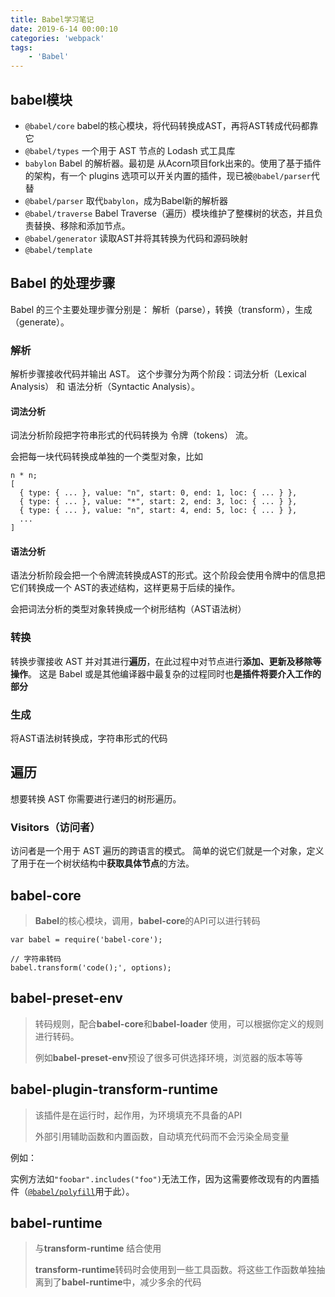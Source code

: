 ```yaml
---
title: Babel学习笔记
date: 2019-6-14 00:00:10
categories: 'webpack'
tags:
    - 'Babel'
---
```

## babel模块
- `@babel/core` babel的核心模块，将代码转换成AST，再将AST转成代码都靠它
- `@babel/types` 一个用于 AST 节点的 Lodash 式工具库
- `babylon` Babel 的解析器。最初是 从Acorn项目fork出来的。使用了基于插件的架构，有一个 plugins 选项可以开关内置的插件，现已被`@babel/parser`代替
- `@babel/parser` 取代`babylon`，成为Babel新的解析器
- `@babel/traverse` Babel Traverse（遍历）模块维护了整棵树的状态，并且负责替换、移除和添加节点。
- `@babel/generator` 读取AST并将其转换为代码和源码映射
- `@babel/template` 

## Babel 的处理步骤
Babel 的三个主要处理步骤分别是： 解析（parse），转换（transform），生成（generate）。

### 解析
解析步骤接收代码并输出 AST。 这个步骤分为两个阶段：词法分析（Lexical Analysis） 和 语法分析（Syntactic Analysis）。

#### 词法分析
词法分析阶段把字符串形式的代码转换为 令牌（tokens） 流。

会把每一块代码转换成单独的一个类型对象，比如
```
n * n;
[
  { type: { ... }, value: "n", start: 0, end: 1, loc: { ... } },
  { type: { ... }, value: "*", start: 2, end: 3, loc: { ... } },
  { type: { ... }, value: "n", start: 4, end: 5, loc: { ... } },
  ...
]
```

#### 语法分析
语法分析阶段会把一个令牌流转换成AST的形式。这个阶段会使用令牌中的信息把它们转换成一个 AST的表述结构，这样更易于后续的操作。

会把词法分析的类型对象转换成一个树形结构（AST语法树）

### 转换
转换步骤接收 AST 并对其进行**遍历**，在此过程中对节点进行**添加、更新及移除等操作**。 这是 Babel 或是其他编译器中最复杂的过程同时也**是插件将要介入工作的部分**

### 生成
将AST语法树转换成，字符串形式的代码

## 遍历
想要转换 AST 你需要进行递归的树形遍历。

### Visitors（访问者）
访问者是一个用于 AST 遍历的跨语言的模式。 简单的说它们就是一个对象，定义了用于在一个树状结构中**获取具体节点**的方法。


## babel-core

> **Babel**的核心模块，调用，**babel-core**的API可以进行转码

```
var babel = require('babel-core');

// 字符串转码
babel.transform('code();', options);
```



## babel-preset-env

> 转码规则，配合**babel-core**和**babel-loader** 使用，可以根据你定义的规则进行转码。
>
> 例如**babel-preset-env**预设了很多可供选择环境，浏览器的版本等等



## babel-plugin-transform-runtime 

> 该插件是在运行时，起作用，为环境填充不具备的API
>
> 外部引用辅助函数和内置函数，自动填充代码而不会污染全局变量 

例如：

实例方法如`"foobar".includes("foo")`无法工作，因为这需要修改现有的内置插件（[`@babel/polyfill`](http://babeljs.io/docs/usage/polyfill)用于此）。 



## babel-runtime

> 与**transform-runtime** 结合使用
>
> **transform-runtime**转码时会使用到一些工具函数。将这些工作函数单独抽离到了**babel-runtime**中，减少多余的代码

